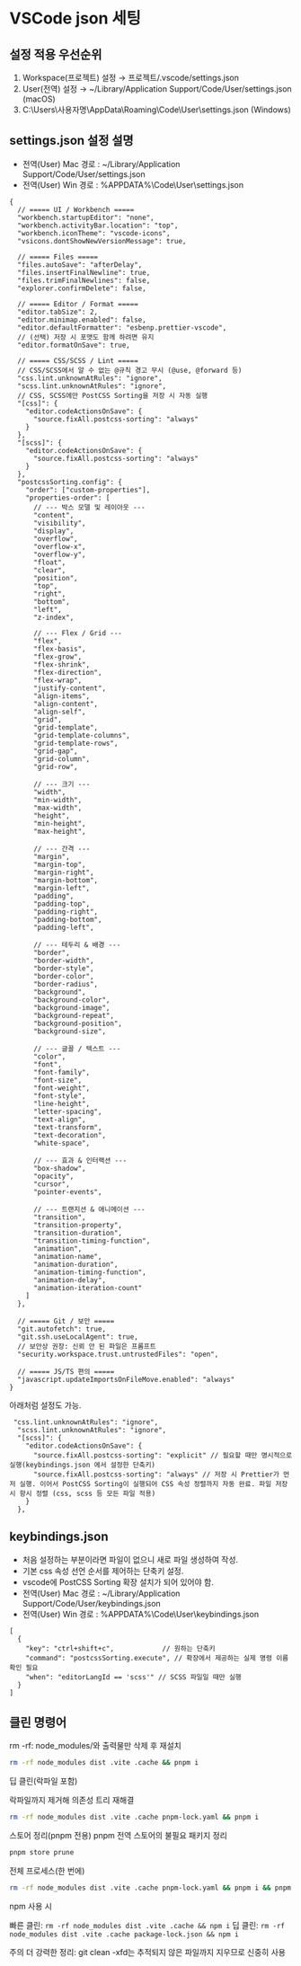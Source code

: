 # VSCode json 세팅   

## 설정 적용 우선순위   

1.  Workspace(프로젝트) 설정 → 프로젝트/.vscode/settings.json   
2.  User(전역) 설정 → ~/Library/Application Support/Code/User/settings.json (macOS)   
3.  C:\Users\사용자명\AppData\Roaming\Code\User\settings.json (Windows)   

## settings.json 설정 설명   

- 전역(User) Mac 경로 : ~/Library/Application Support/Code/User/settings.json   
- 전역(User) Win 경로 : %APPDATA%\Code\User\settings.json   

```jsonc
{
  // ===== UI / Workbench =====
  "workbench.startupEditor": "none",
  "workbench.activityBar.location": "top",
  "workbench.iconTheme": "vscode-icons",
  "vsicons.dontShowNewVersionMessage": true,

  // ===== Files =====
  "files.autoSave": "afterDelay",
  "files.insertFinalNewline": true,
  "files.trimFinalNewlines": false,
  "explorer.confirmDelete": false,

  // ===== Editor / Format =====
  "editor.tabSize": 2,
  "editor.minimap.enabled": false,
  "editor.defaultFormatter": "esbenp.prettier-vscode",
  // (선택) 저장 시 포맷도 함께 하려면 유지
  "editor.formatOnSave": true,

  // ===== CSS/SCSS / Lint =====
  // CSS/SCSS에서 알 수 없는 @규칙 경고 무시 (@use, @forward 등)
  "css.lint.unknownAtRules": "ignore",
  "scss.lint.unknownAtRules": "ignore",
  // CSS, SCSS에만 PostCSS Sorting을 저장 시 자동 실행
  "[css]": {
    "editor.codeActionsOnSave": {
      "source.fixAll.postcss-sorting": "always"
    }
  },
  "[scss]": {
    "editor.codeActionsOnSave": {
      "source.fixAll.postcss-sorting": "always"
    }
  },
  "postcssSorting.config": {
    "order": ["custom-properties"],
    "properties-order": [
      // --- 박스 모델 및 레이아웃 ---
      "content",
      "visibility",
      "display",
      "overflow",
      "overflow-x",
      "overflow-y",
      "float",
      "clear",
      "position",
      "top",
      "right",
      "bottom",
      "left",
      "z-index",

      // --- Flex / Grid ---
      "flex",
      "flex-basis",
      "flex-grow",
      "flex-shrink",
      "flex-direction",
      "flex-wrap",
      "justify-content",
      "align-items",
      "align-content",
      "align-self",
      "grid",
      "grid-template",
      "grid-template-columns",
      "grid-template-rows",
      "grid-gap",
      "grid-column",
      "grid-row",

      // --- 크기 ---
      "width",
      "min-width",
      "max-width",
      "height",
      "min-height",
      "max-height",

      // --- 간격 ---
      "margin",
      "margin-top",
      "margin-right",
      "margin-bottom",
      "margin-left",
      "padding",
      "padding-top",
      "padding-right",
      "padding-bottom",
      "padding-left",

      // --- 테두리 & 배경 ---
      "border",
      "border-width",
      "border-style",
      "border-color",
      "border-radius",
      "background",
      "background-color",
      "background-image",
      "background-repeat",
      "background-position",
      "background-size",

      // --- 글꼴 / 텍스트 ---
      "color",
      "font",
      "font-family",
      "font-size",
      "font-weight",
      "font-style",
      "line-height",
      "letter-spacing",
      "text-align",
      "text-transform",
      "text-decoration",
      "white-space",

      // --- 효과 & 인터랙션 ---
      "box-shadow",
      "opacity",
      "cursor",
      "pointer-events",

      // --- 트랜지션 & 애니메이션 ---
      "transition",
      "transition-property",
      "transition-duration",
      "transition-timing-function",
      "animation",
      "animation-name",
      "animation-duration",
      "animation-timing-function",
      "animation-delay",
      "animation-iteration-count"
    ]
  },

  // ===== Git / 보안 =====
  "git.autofetch": true,
  "git.ssh.useLocalAgent": true,
  // 보안상 권장: 신뢰 안 된 파일은 프롬프트
  "security.workspace.trust.untrustedFiles": "open",

  // ===== JS/TS 편의 =====
  "javascript.updateImportsOnFileMove.enabled": "always"
}
```

아래처럼 설정도 가능.   

```jsonc
 "css.lint.unknownAtRules": "ignore",
  "scss.lint.unknownAtRules": "ignore",
  "[scss]": {
    "editor.codeActionsOnSave": {
      "source.fixAll.postcss-sorting": "explicit" // 필요할 때만 명시적으로 실행(keybindings.json 에서 설정한 단축키)
      "source.fixAll.postcss-sorting": "always" // 저장 시 Prettier가 먼저 실행. 이어서 PostCSS Sorting이 실행되어 CSS 속성 정렬까지 자동 완료. 파일 저장시 항시 정렬 (css, scss 등 모든 파일 적용)
    }
  },
```

## keybindings.json   

- 처음 설정하는 부분이라면 파일이 없으니 새로 파일 생성하여 작성.   
- 기본 css 속성 선언 순서를 제어하는 단축키 설정.   
- vscode에 PostCSS Sorting 확장 설치가 되어 있어야 함.   
- 전역(User) Mac 경로 : ~/Library/Application Support/Code/User/keybindings.json   
- 전역(User) Win 경로 : %APPDATA%\Code\User\keybindings.json   

```jsonc
[
  {
    "key": "ctrl+shift+c",            // 원하는 단축키
    "command": "postcssSorting.execute", // 확장에서 제공하는 실제 명령 이름 확인 필요
    "when": "editorLangId == 'scss'" // SCSS 파일일 때만 실행
  }
]
```




## 클린 명령어

rm -rf: node_modules/와 출력물만 삭제 후 재설치

```bash
rm -rf node_modules dist .vite .cache && pnpm i
```
딥 클린(락파일 포함)

락파일까지 제거해 의존성 트리 재해결
```bash
rm -rf node_modules dist .vite .cache pnpm-lock.yaml && pnpm i
```

스토어 정리(pnpm 전용)
pnpm 전역 스토어의 불필요 패키지 정리
```bash
pnpm store prune
```

전체 프로세스(한 번에)
```bash
rm -rf node_modules dist .vite .cache pnpm-lock.yaml && pnpm i && pnpm build
```

npm 사용 시

빠른 클린: `rm -rf node_modules dist .vite .cache && npm i`
딥 클린: `rm -rf node_modules dist .vite .cache package-lock.json && npm i`

주의
더 강력한 정리: git clean -xfd는 추적되지 않은 파일까지 지우므로 신중히 사용
```
